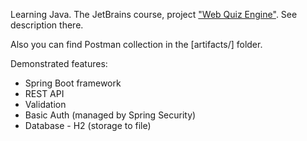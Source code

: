 Learning Java. The JetBrains course, project ["Web Quiz Engine"](https://hyperskill.org/projects/91). See description there. 

Also you can find Postman collection in the \[artifacts/] folder.

Demonstrated features:
- Spring Boot framework
- REST API
- Validation
- Basic Auth (managed by Spring Security)
- Database - H2 (storage to file)
